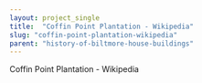 ```yaml
---
layout: project_single
title:  "Coffin Point Plantation - Wikipedia"
slug: "coffin-point-plantation-wikipedia"
parent: "history-of-biltmore-house-buildings"
---
```

Coffin Point Plantation - Wikipedia